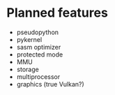 # Planned features

- pseudopython
- pykernel
- sasm optimizer
- protected mode
- MMU
- storage
- multiprocessor
- graphics (true Vulkan?)
